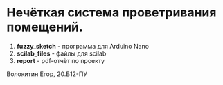# Нечёткая система проветривания помещений.
1. **fuzzy_sketch** - программа для Arduino Nano
2. **scilab_files** - файлы для scilab
3. **report** - pdf-отчёт по проекту

Волокитин Егор, 20.Б12-ПУ

